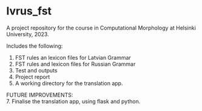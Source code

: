 # lvrus_fst
A project repository for the course in Computational Morphology at Helsinki University, 2023. 

Includes the following:
1. FST rules an lexicon files for Latvian Grammar
2. FST rules and lexicon files for Russian Grammar
4. Test and outputs
5. Project report
6. A working directory for the translation app.

FUTURE IMPROVEMENTS:\
7. Finalise the translation app, using flask and python.
